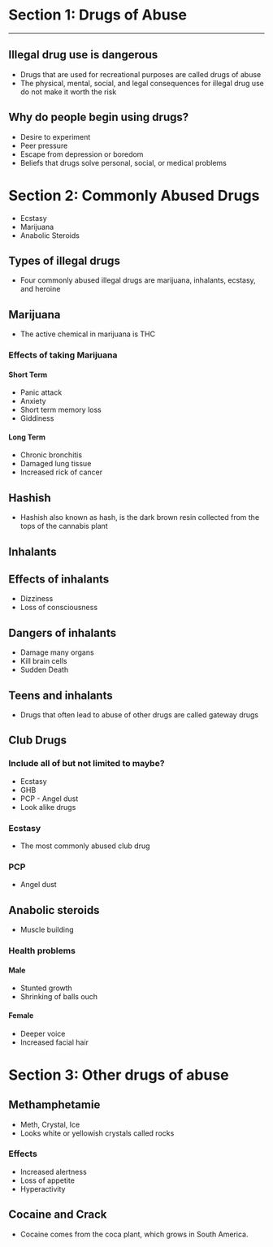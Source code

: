 # Section 1: Drugs of Abuse
---

## Illegal drug use is dangerous
- Drugs that are used for recreational purposes are called drugs of abuse
- The physical, mental, social, and legal consequences for illegal drug use do not make it worth the risk

## Why do people begin using drugs?
- Desire to experiment
- Peer pressure
- Escape from depression or boredom
- Beliefs that drugs solve personal, social, or medical problems

# Section 2: Commonly Abused Drugs
- Ecstasy
- Marijuana 
- Anabolic Steroids

## Types of illegal drugs
- Four commonly abused illegal drugs are marijuana, inhalants, ecstasy, and heroine

## Marijuana
- The active chemical in marijuana is THC

### Effects of taking Marijuana

#### Short Term
- Panic attack
- Anxiety
- Short term memory loss
- Giddiness
#### Long Term
- Chronic bronchitis
- Damaged lung tissue
- Increased rick of cancer

## Hashish
- Hashish also known as hash, is the dark brown resin collected from the tops of the cannabis plant

## Inhalants

## Effects of inhalants
- Dizziness
- Loss of consciousness

## Dangers of inhalants
- Damage many organs
- Kill brain cells
- Sudden Death

## Teens and inhalants
- Drugs that often lead to abuse of other drugs are called gateway drugs

## Club Drugs
### Include all of but not limited to maybe?
- Ecstasy
- GHB
- PCP - Angel dust
- Look alike drugs

### Ecstasy
- The most commonly abused club drug

### PCP
- Angel dust

## Anabolic steroids
- Muscle building

### Health problems
#### Male
- Stunted growth
- Shrinking of balls ouch
#### Female
- Deeper voice
- Increased facial hair

# Section 3: Other drugs of abuse

## Methamphetamie
- Meth, Crystal, Ice
- Looks white or yellowish crystals called rocks
### Effects
- Increased alertness
- Loss of appetite
- Hyperactivity

## Cocaine and Crack
- Cocaine comes from the coca plant, which grows in South America.

#